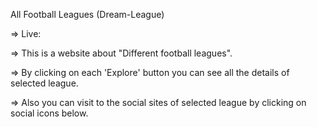 All Football Leagues (Dream-League)

=> Live: 

=> This is a website about "Different football leagues".

=> By clicking on each 'Explore' button you can see all the details of selected league.

=> Also you can visit to the social sites of selected league by clicking on social icons below.
